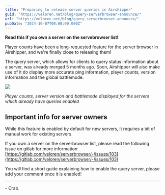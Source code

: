 ```yaml
---
title: "Preparing to release server queries in Airshipper"
guid: "https://veloren.net/blog/query-serverbrowser-announce/"
url: "https://veloren.net/blog/query-serverbrowser-announce/"
pubDate: "2024-10-07T00:00:00.000Z"
---
```


**Read this if you own a server on the servebrowser list!**

Player counts have been a long-requested feature for the server browser in Airshipper, and we're finally close to releasing them!

The query server, which allows for clients to query status information about a server, was already merged 5 months ago. Soon, Airshipper will also make use of it do display more accurate ping information, player counts, version information and the global battlemode.

![](https://s3.eu-central-2.wasabisys.com/veloren-blog/cdn/query-server-post/airshipper_screenshot.webp)

_Player counts, server version and battlemode displayed for the servers which already have queries enabled_

## Important info for server owners

While this feature is enabled by default for new servers, it requires a bit of manual work for existing servers.

If you own a server on the serverbrowser list, please read the following issue on gitlab for more information: [https://gitlab.com/veloren/serverbrowser/-/issues/103](https://gitlab.com/veloren/serverbrowser/-/issues/103)

You will find a short guide explaining how to enable the query server, please add your comment once it is enabled!

---

\- Crab.

